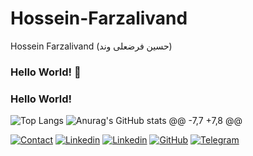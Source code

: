 # Hossein-Farzalivand
Hossein Farzalivand (حسین فرضعلی وند)

### Hello World! 👋
### Hello World!

![Top Langs](https://github-readme-stats.vercel.app/api/top-langs/?username=alikhaleghi76)
![Anurag's GitHub stats](https://github-readme-stats.vercel.app/api?username=alikhaleghi76)
@@ -7,7 +7,8 @@

[![Contact](https://img.shields.io/badge/AliKhaleghi76@gmail.com-0075c8?style=flat-square&logo=gmail&logoColor=white&color=d93025)](mailto:AliKhaleghi76@gmail.com)
[![Linkedin](https://img.shields.io/badge/Ali%20Khaleghi-0077b5?style=flat-square&logo=Linkedin&logoColor=white)](https://www.linkedin.com/in/AliKhaleghi76/) 
[![Linkedin](https://img.shields.io/badge/Ali%20Khaleghi-0077b5?style=flat-square&logo=Github&logoColor=white&color=24292f)](https://www.github.com/AliKhaleghi76/) 
[![GitHub](https://img.shields.io/badge/Ali%20Khaleghi-0077b5?style=flat-square&logo=Github&logoColor=white&color=24292f)](https://www.github.com/AliKhaleghi76/) 
[![Telegram](https://img.shields.io/badge/Ali%20Khaleghi-0077b5?style=flat-square&logo=Telegram&logoColor=white&color=0088CC)](https://t.me/Ali_Khaleghi/) 


<!--
